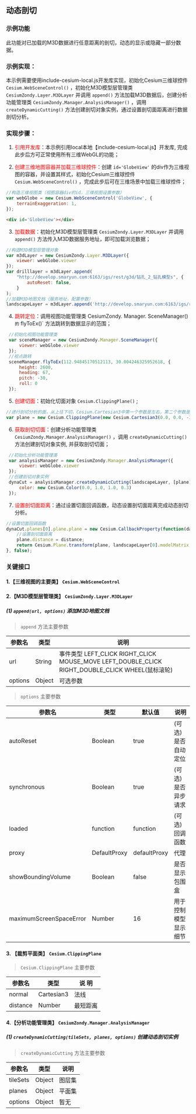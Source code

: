 ## 动态剖切

### 示例功能

此功能对已加载的M3D数据进行任意距离的剖切，动态的显示或隐藏一部分数据。

### 示例实现：

本示例需要使用include-cesium-local.js开发库实现，初始化Cesium三维球控件 `Cesium.WebSceneControl()` ，初始化M3D模型层管理类 `CesiumZondy.Layer.M3DLayer` 并调用 `append()` 方法加载M3D数据后，创建分析功能管理类 `CesiumZondy.Manager.AnalysisManager()` ，调用 `createDynamicCutting()` 方法创建剖切对象实例，通过设置剖切面距离进行数据剖切分析。

### 实现步骤：

1. <font color=red>引用开发库</font>：本示例引用local本地【include-cesium-local.js】开发库, 完成此步后方可正常使用所有三维WebGL的功能；

2. <font color=red>创建三维地图容器并加载三维球控件</font>：创建 `id='GlobeView'` 的div作为三维视图的容器，并设置其样式，初始化Cesium三维球控件 `Cesium.WebSceneControl()` ，完成此步后可在三维场景中加载三维球控件；

``` Javascript
//构造三维视图类（视图容器div的id，三维视图设置参数）
var webGlobe = new Cesium.WebSceneControl('GlobeView', {
    terrainExaggeration: 1,
});
```

``` html
<div id='GlobeView'></div>
```

3. <font color=red>加载数据</font>：初始化M3D模型层管理类 `CesiumZondy.Layer.M3DLayer` 并调用 `append()` 方法传入M3D数据服务地址，即可加载浏览数据；

``` Javascript
//构造M3D模型层管理对象
var m3dLayer = new CesiumZondy.Layer.M3DLayer({
    viewer: webGlobe.viewer
});
var drilllayer = m3dLayer.append(
    "http://develop.smaryun.com:6163/igs/rest/g3d/钻孔_2_钻孔模型s", {
        autoReset: false,
    }
);
//加载M3D地图文档（服务地址，配置参数）
landscapeLayer = m3dLayer.append('http://develop.smaryun.com:6163/igs/rest/g3d/钻孔分层点_Sur_000_Ent', {});
```

4. <font color=red>跳转定位</font>：调用视图功能管理类 CesiumZondy. Manager. SceneManager() ` 的 ` flyToEx()` 方法跳转到数据显示的范围；

``` Javascript
 //初始化视图功能管理类
 var sceneManager = new CesiumZondy.Manager.SceneManager({
     viewer: webGlobe.viewer
 });
 //视点跳转
 sceneManager.flyToEx(112.94845170512113, 30.004246325952618, {
     height: 2600,
     heading: 67,
     pitch: -30,
     roll: 0
 });
```

5. <font color=red>创建切面</font>：初始化切面对象 `Cesium.ClippingPlane()` ; 

``` Javascript
//进行剖切分析的面，从上往下切，Cesium.Cartesian3中第一个参数是左右，第二个参数是前后，第三个参数是上下
var plane = new Cesium.ClippingPlane(new Cesium.Cartesian3(0.0, 0.0, -1.0), -500.0)
```

6. <font color=red>获取剖切切面</font>：创建分析功能管理类 `CesiumZondy.Manager.AnalysisManager()` ，调用 `createDynamicCutting()` 方法创建剖切对象实例, 并获取剖切切面；

``` Javascript
 //初始化分析功能管理类
 var analysisManager = new CesiumZondy.Manager.AnalysisManager({
     viewer: webGlobe.viewer
 });
 //创建剖切对象实例
 dynaCut = analysisManager.createDynamicCutting(landscapeLayer, [plane], {
     color: new Cesium.Color(0.0, 1.0, 1.0, 0.3)
 });
```

7. <font color=red>设置剖切面距离</font>：通过设置切面回调函数，动态设置剖切面距离完成动态剖切分析。

``` Javascript
//设置切面回调函数
dynaCut.planes[0].plane.plane = new Cesium.CallbackProperty(function(date) {
    //设置剖切面距离
    plane.distance = distance;
    return Cesium.Plane.transform(plane, landscapeLayer[0].modelMatrix, new Cesium.ClippingPlane(Cesium.Cartesian3.UNIT_X, 0.0));
}, false);
```

### 关键接口

#### 1.【三维视图的主要类】 `Cesium.WebSceneControl`

#### 2.【M3D模型层管理类】 `CesiumZondy.Layer.M3DLayer`

##### (1) `append(url, options)` 添加M3D地图文档

> `append` 方法主要参数

|参数名|类型|说明|
|-|-|-|
|url|String|事件类型 LEFT_CLICK RIGHT_CLICK MOUSE_MOVE LEFT_DOUBLE_CLICK RIGHT_DOUBLE_CLICK WHEEL(鼠标滚轮)|
|options|Object|可选参数|

> `options` 主要参数

|参数名|类型|默认值|说明|
|-|-|-|-|
|autoReset|Boolean|true|(可选)是否自动定位|
|synchronous|Boolean|true|(可选)是否异步请求|
|loaded|function|function|(可选)回调函数|
|proxy|DefaultProxy|defaultProxy|代理|
|showBoundingVolume|Boolean|false|是否显示包围盒|
|maximumScreenSpaceError|Number|16|用于控制模型显示细节|

#### 3. 【裁剪平面类】 `Cesium.ClippingPlane`

> `Cesium.ClippingPlane` 主要参数

|参数名|类型|说 明|
|-|-|-|
|normal|Cartesian3|法线|
|distance|Number|最短距离|

#### 4.【分析功能管理类】 `CesiumZondy.Manager.AnalysisManager`

##### (1) `createDynamicCutting(tileSets, planes, options)` 创建动态剖切实例

> `createDynamicCutting` 方法主要参数

|参数名|类型|说明|
|-|-|-|
|tileSets|Object|图层集|
|planes|Object|平面集|
|options|Object|暂无|
